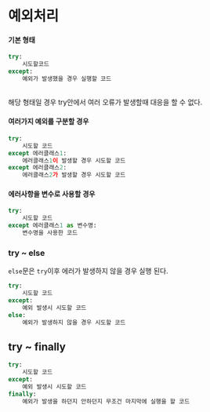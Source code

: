 # 예외처리

#### 기본 형태

```python
try:
	시도할코드
except:
	예외가 발생했을 경우 실행할 코드
	
```
해당 형태일 경우 try안에서 여러 오류가 발생할때 대응을 할 수 없다.

#### 여러가지 예외를 구분할 경우

```python
try:
	시도할 코드
except 에러클래스1:
	에러클래스1이 발생할 경우 시도할 코드
except 에러클래스2:
	에러클래스2가 발생할 경우 시도할 코드 
```

#### 에러사항을 변수로 사용할 경우

```python
try:
	시도할 코드
except 에러클래스1 as 변수명:
	변수명을 사용한 코드
```

### try ~ else
```else```문은 ```try```이후 에러가 발생하지 않을 경우 실행 된다.

```python
try:
	시도할 코드
except:
	예외 발생시 시도할 코드
else:
	예외가 발생하지 않을 경우 시도할 코드
```

## try ~ finally
```python
try:
	시도할 코드
except:
	예외 발생시 시도할 코드
finally:
	예외가 발생을 하던지 안하던지 무조건 마지막에 실행을 할 코드
```

